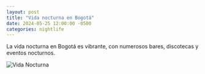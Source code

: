 ```yaml
---
layout: post
title: "Vida nocturna en Bogotá"
date: 2024-05-25 12:00:00 -0500
categories: nightlife
---
```


La vida nocturna en Bogotá es vibrante, con numerosos bares, discotecas y eventos nocturnos.

![Vida Nocturna](https://cdn.pixabay.com/photo/2022/07/28/16/35/sunset-7350177_640.jpg)
